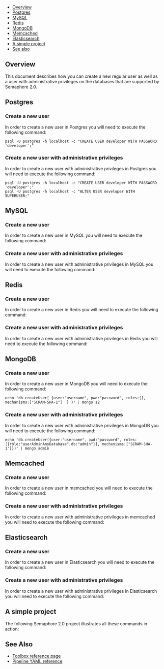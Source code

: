
* [Overview](#overview)
* [Postgres](#postgres)
* [MySQL](#mysql)
* [Redis](#redis)
* [MongoDB](#mongodb)
* [Memcached](#memcached)
* [Elasticsearch](#elasticsearch)
* [A simple project](#a-simple-project)
* [See also](#see-also)

## Overview

This document describes how you can create a new regular user as well as a user
with administrative privileges on the databases that are supported by Semaphore
2.0.

## Postgres

### Create a new user

In order to create a new user in Postgres you will need to execute the
following command:

    psql -U postgres -h localhost -c "CREATE USER developer WITH PASSWORD 'developer';"

### Create a new user with administrative privileges

In order to create a new user with administrative privileges in Postgres you
will need to execute the following command:

	psql -U postgres -h localhost -c "CREATE USER developer WITH PASSWORD 'developer';"
	psql -U postgres -h localhost -c "ALTER USER developer WITH SUPERUSER;"

## MySQL


### Create a new user

In order to create a new user in MySQL you will need to execute the
following command:

    

### Create a new user with administrative privileges

In order to create a new user with administrative privileges in MySQL you will
need to execute the following command:

    

## Redis


### Create a new user

In order to create a new user in Redis you will need to execute the following
command:

    

### Create a new user with administrative privileges

In order to create a new user with administrative privileges in Redis you will
need to execute the following command:

    

## MongoDB

### Create a new user

In order to create a new user in MongoDB you will need to execute the following
command:

    echo 'db.createUser( {user:"username", pwd:"password", roles:[], mechanisms:["SCRAM-SHA-1"]  } )' | mongo s2

### Create a new user with administrative privileges

In order to create a new user with administrative privileges in MongoDB you
will need to execute the following command:

    echo 'db.createUser({user:"username", pwd:"password", roles:[{role:"userAdminAnyDatabase",db:"admin"}], mechanisms:["SCRAM-SHA-1"]})' | mongo admin

## Memcached

### Create a new user

In order to create a new user in memcached you will need to execute the
following command:

    

### Create a new user with administrative privileges

In order to create a new user with administrative privileges in memcached you
will need to execute the following command:

    

## Elasticsearch

### Create a new user

In order to create a new user in Elasticsearch you will need to execute the
following command:

    

### Create a new user with administrative privileges

In order to create a new user with administrative privileges in Elasticsearch
you will need to execute the following command:

    

## A simple project

The following Semaphore 2.0 project illustrates all these commands in action:



## See Also

* [Toolbox reference page](https://docs.semaphoreci.com/article/54-toolbox-reference)
* [Pipeline YAML reference](https://docs.semaphoreci.com/article/50-pipeline-yaml)
